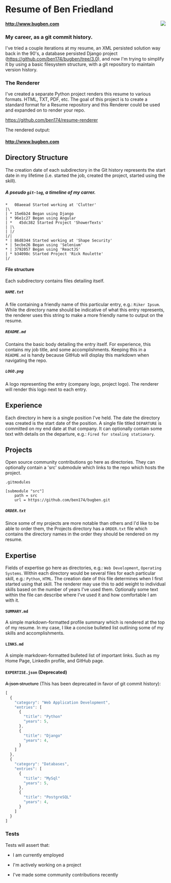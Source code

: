 Resume of Ben Friedland
=======================
<img align="right" src="https://raw.githubusercontent.com/ben174/bugben/master/logo.png">

#### http://www.bugben.com


### My career, as a git commit history.

I've tried a couple iterations at my resume, an XML persisted solution
way back in the 90's, a database persisted Django project
(https://github.com/ben174/bugben/tree/3.0), and now I'm trying to simplify
it by using a basic filesystem structure, with a git repository to
maintain version history.


### The Renderer

I've created a separate Python project renders this resume to various formats.
HTML, TXT, PDF, etc. The goal of this project is to create a standard format
for a Resume repository and this Renderer could be used and expanded on to
render your repo.

https://github.com/ben174/resume-renderer

The rendered output:

#### http://www.bugben.com


Directory Structure
--------------------------

The creation date of each subdirectory in the Git history represents the
start date in my lifetime (i.e. started the job, created the project, started
using the skill).

##### A pseudo `git-log`, a timeline of my carrer.
```
*   08aeead Started working at 'Clutter'
|\  
| * 15e6b24 Began using Django
| * 96e1c27 Began using Angular
| *   45dc382 Started Project 'ShowerTexts'
| |\  
| |/  
|/|   
* | 86d8344 Started working at 'Shape Security'
* | 5ecbe26 Began using 'Selenium'
* | 3792057 Began using 'ReactJS'
| * b34098c Started Project 'Rick Roulette'
|/

```


#### File structure

Each subdirectory contains files detailing itself. 

##### `NAME.txt`

A file containing a friendly name of this particular entry, e.g.: `Riker Ipsum`.
While the directory name should be indicative of what this entry represents,
the renderer uses this string to make a more friendly name to output on the
resume.

##### `README.md`

Contains the basic body detailing the entry itself. For experience, this
contains my job title, and some accomplishments. Keeping this in a `README.md`
is handy because GitHub will display this markdown when navigating the repo.

##### `LOGO.png`

A logo representing the entry (company logo, project logo). The renderer will
render this logo next to each entry.


Experience
----------

Each directory in here is a single position I've held. The date the directory
was created is the start date of the position. A single file titled `DEPARTURE`
is committed on my end date at that company. It can optionally contain some
text with details on the departure, e.g.: `Fired for stealing stationary`.


Projects
--------

Open source community contributions go here as directories. They can
optionally contain a 'src' submodule which links to the repo which hosts
the project.

    .gitmodules

    [submodule "src"]
        path = src
        url = https://github.com/ben174/bugben.git

##### `ORDER.txt`

Since some of my projects are more notable than others and I'd like to be
able to order them, the Projects directory has a `ORDER.txt` file which
contains the directory names in the order they should be rendered on my resume.

Expertise
---------

Fields of expertise go here as directories, e.g.: `Web Development`, `Operating
Systems`. Within each directory would be several files for each particular
skill, e.g.: `Python`, `HTML`. The creation date of this file determines when I 
first started using that skill. The renderer may use this to add weight to
individual skills based on the number of years I've used them. Optionally
some text within the file can describe where I've used it and how comfortable
I am with it.

#### `SUMMARY.md`

A simple markdown-formatted profile summary which is rendered at the top of my
resume. In my case, I like a concise bulleted list outlining some of my skills
and accomplishments.

#### `LINKS.md`

A simple markdown-formatted bulleted list of important links. Such as my Home
Page, LinkedIn profile, and GitHub page.

#### `EXPERTISE.json` (Deprecated)

~~A json structure~~ (This has been deprecated in favor of git commit history):

```javascript
[
  {
    "category": "Web Application Development",
    "entries": [
      {
        "title": "Python"
        "years": 5,
      },
      {
        "title": "Django"
        "years": 4,
      }
    ]
  },
  {
    "category": "Databases",
    "entries": [
      {
        "title": "MySql"
        "years": 5,
      },
      {
        "title": "PostgreSQL"
        "years": 4,
      }
    ]
  }
]
```

### Tests

Tests will assert that:

* I am currently employed

* I'm actively working on a project

* I've made some community contributions recently

